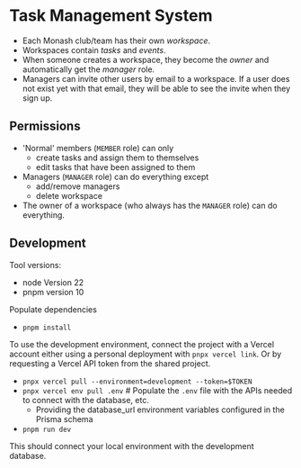 # Task Management System

- Each Monash club/team has their own _workspace_.
- Workspaces contain _tasks_ and _events_.
- When someone creates a workspace, they become the _owner_ and automatically get the _manager_ role.
- Managers can invite other users by email to a workspace. If a user does not exist yet with that email, they will be able to see the invite when they sign up.

## Permissions

- 'Normal' members (`MEMBER` role) can only
  - create tasks and assign them to themselves
  - edit tasks that have been assigned to them
- Managers (`MANAGER` role) can do everything except
  - add/remove managers
  - delete workspace
- The owner of a workspace (who always has the `MANAGER` role) can do everything.

## Development

Tool versions:

- node Version 22
- pnpm version 10

Populate dependencies

- `pnpm install`

To use the development environment, connect the project with a Vercel account either using a personal deployment
with `pnpx vercel link`. Or by requesting a Vercel API token from the shared project.

- `pnpx vercel pull --environment=development --token=$TOKEN`
- `pnpx vercel env pull .env` # Populate the `.env` file with the APIs needed to connect with the database, etc.
  - Providing the database_url environment variables configured in the Prisma schema
- `pnpm run dev`

This should connect your local environment with the development database.
